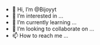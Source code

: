 - 👋 Hi, I’m @Bijoyyt
- 👀 I’m interested in ...
- 🌱 I’m currently learning ...
- 💞️ I’m looking to collaborate on ...
- 📫 How to reach me ...

<!---
Bijoyyt/Bijoyyt is a ✨ special ✨ repository because its `README.md` (this file) appears on your GitHub profile.
You can click the Preview link to take a look at your changes.
--->
